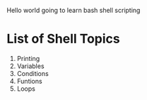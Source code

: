 Hello world
 going to learn bash shell scripting

# List of Shell Topics
1. Printing
2. Variables
3. Conditions
4. Funtions
5. Loops
